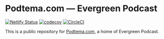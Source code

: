 # Podtema.com — Evergreen Podcast

[![Netlify Status](https://api.netlify.com/api/v1/badges/6c50c114-cd99-4989-86ba-7cae6326f88f/deploy-status)](https://app.netlify.com/sites/cocky-turing-c54dec/deploys) [![codecov](https://codecov.io/gh/rosnovsky/podtemacom/branch/master/graph/badge.svg)](https://codecov.io/gh/rosnovsky/podtemacom) [![CircleCI](https://circleci.com/gh/rosnovsky/podtemacom/tree/master.svg?style=svg)](https://circleci.com/gh/rosnovsky/podtemacom/tree/master)



This is a public repository for [Podtema.com](https://podtema.com), a home of Evergreen Podcast.
